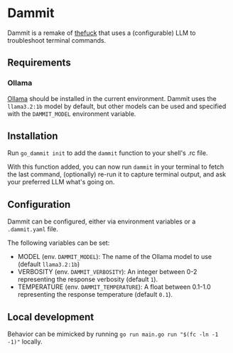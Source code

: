 # Dammit

Dammit is a remake of [thefuck](https://github.com/nvbn/thefuck) that uses a (configurable) LLM to troubleshoot terminal commands.

## Requirements

### Ollama

[Ollama](https://ollama.com/) should be installed in the current environment. Dammit uses the `llama3.2:1b` model by default, but other models can be used and specified with the `DAMMIT_MODEL` environment variable.

## Installation

Run `go_dammit init` to add the `dammit` function to your shell's .rc file.

With this function added, you can now run `dammit` in your terminal to fetch the last command, (optionally) re-run it to capture terminal output, and ask your preferred LLM what's going on.

## Configuration

Dammit can be configured, either via environment variables or a `.dammit.yaml` file.

The following variables can be set:

- MODEL (env. `DAMMIT_MODEL`): The name of the Ollama model to use (default `llama3.2:1b`)
- VERBOSITY (env. `DAMMIT_VERBOSITY`): An integer between 0-2 representing the response verbosity (default `1`).
- TEMPERATURE (env. `DAMMIT_TEMPERATURE`): A float between 0.1-1.0 representing the response temperature (default `0.1`).

## Local development

Behavior can be mimicked by running `go run main.go run "$(fc -ln -1 -1)"` locally.